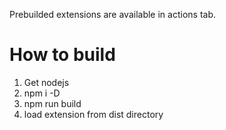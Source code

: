 Prebuilded extensions are available in actions tab.

# How to build

1. Get nodejs
2. npm i -D
3. npm run build
4. load extension from dist directory
